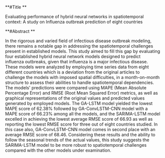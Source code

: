 **#Title **

Evaluating performance of hybrid neural networks in spatiotemporal context: A study on Influenza outbreak prediction of eight countries

**#Abstract **

In the rigorous and varied field of infectious disease outbreak modeling, there remains a notable gap in addressing the spatiotemporal challenges present in established models. 
This study aimed to fill this gap by evaluating four established hybrid neural network models designed to predict influenza outbreaks, given that influenza is a major infectious disease. 
These models were analyzed by employing time series data from eight different countries which is a deviation from the original articles to challenge the models with imposed spatial difficulties, in a month-on-month structure to assess their abilities to handle spatiotemporal dependencies. 
The models' predictions were compared using MAPE (Mean Absolute Percentage Error) and RMSE (Root Mean Squared Error) metrics, as well as graphical representations of the original values and predicted values generated by employed models. 
The GA-LSTM model yielded the lowest MAPE score of 62.38% followed by GA-ConvLSTM-CNN model with a MAPE score of 66.23% among all the models, and the SARIMA-LSTM model excelled in achieving the lowest average RMSE score of 66.93 as well as reporting the lowest RMSE score for three out of eight countries studied. In this case also, GA-ConvLSTM-CNN model comes in second place with an average RMSE score of 68.46. 
Considering these results and the ability to follow the seasonal trends of the actual values, this study suggests the SARIMA-LSTM model to be more robust to spatiotemporal challenges compared with the other models under examination. 
